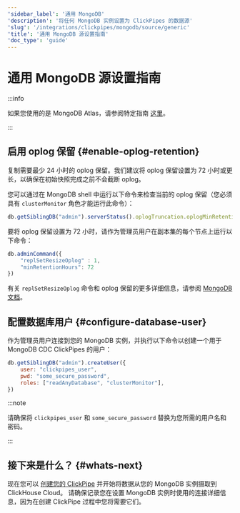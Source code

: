 ```yaml
---
'sidebar_label': '通用 MongoDB'
'description': '将任何 MongoDB 实例设置为 ClickPipes 的数据源'
'slug': '/integrations/clickpipes/mongodb/source/generic'
'title': '通用 MongoDB 源设置指南'
'doc_type': 'guide'
---
```



# 通用 MongoDB 源设置指南

:::info

如果您使用的是 MongoDB Atlas，请参阅特定指南 [这里](./atlas)。

:::

## 启用 oplog 保留 {#enable-oplog-retention}

复制需要最少 24 小时的 oplog 保留。我们建议将 oplog 保留设置为 72 小时或更长，以确保在初始快照完成之前不会截断 oplog。

您可以通过在 MongoDB shell 中运行以下命令来检查当前的 oplog 保留（您必须具有 `clusterMonitor` 角色才能运行此命令）：

```javascript
db.getSiblingDB("admin").serverStatus().oplogTruncation.oplogMinRetentionHours
```

要将 oplog 保留设置为 72 小时，请作为管理员用户在副本集的每个节点上运行以下命令：

```javascript
db.adminCommand({
    "replSetResizeOplog" : 1,
    "minRetentionHours": 72
})
```

有关 `replSetResizeOplog` 命令和 oplog 保留的更多详细信息，请参阅 [MongoDB 文档](https://www.mongodb.com/docs/manual/reference/command/replSetResizeOplog/)。

## 配置数据库用户 {#configure-database-user}

作为管理员用户连接到您的 MongoDB 实例，并执行以下命令以创建一个用于 MongoDB CDC ClickPipes 的用户：

```javascript
db.getSiblingDB("admin").createUser({
    user: "clickpipes_user",
    pwd: "some_secure_password",
    roles: ["readAnyDatabase", "clusterMonitor"],
})
```

:::note

请确保将 `clickpipes_user` 和 `some_secure_password` 替换为您所需的用户名和密码。

:::

## 接下来是什么？ {#whats-next}

现在您可以 [创建您的 ClickPipe](../index.md) 并开始将数据从您的 MongoDB 实例摄取到 ClickHouse Cloud。
请确保记录您在设置 MongoDB 实例时使用的连接详细信息，因为在创建 ClickPipe 过程中您将需要它们。
